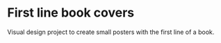 # First line book covers

Visual design project to create small posters with the first line of a book.

  